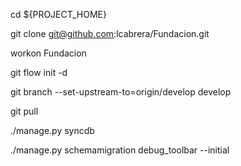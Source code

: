 
cd ${PROJECT_HOME}

git clone git@github.com:lcabrera/Fundacion.git

workon Fundacion

git flow init -d

git branch --set-upstream-to=origin/develop develop

git pull

./manage.py syncdb

./manage.py schemamigration debug_toolbar --initial


